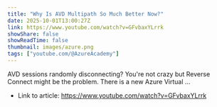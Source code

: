 ```yaml
---
title: "Why Is AVD Multipath So Much Better Now?"
date: 2025-10-01T13:00:27Z
link: https://www.youtube.com/watch?v=GFvbaxYLrrk
showShare: false
showReadTime: false
thumbnail: images/azure.png
tags: ["youtube.com/@AzureAcademy"]
---
```

AVD sessions randomly disconnecting? You're not crazy but Reverse Connect might be the problem. There is a new Azure Virtual ...

- Link to article: https://www.youtube.com/watch?v=GFvbaxYLrrk